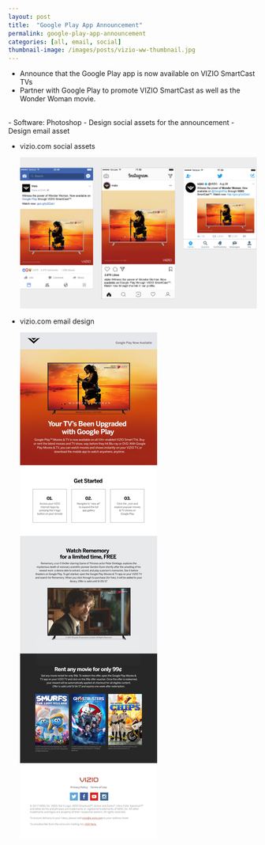 ```yaml
---
layout: post
title:  "Google Play App Announcement"
permalink: google-play-app-announcement
categories: [all, email, social]
thumbnail-image: /images/posts/vizio-ww-thumbnail.jpg
---
```



- Announce that the Google Play app is now available on VIZIO SmartCast TVs
- Partner with Google Play to promote VIZIO SmartCast as well as the Wonder Woman movie.

<br>
- Software: Photoshop
- Design social assets for the announcement
- Design email asset

<div class="clear-float"></div>

<ul class="post-images">
	<li>
		<p>vizio.com social assets</p>
		<img src="/images/posts/vizio-ww-1.jpg" alt="Vizio.com Social Media">
	</li>
	<li>
		<p>vizio.com email design</p>
		<img src="/images/posts/vizio-ww-2.jpg" alt="Vizio.com Email">
	</li>

</ul>



